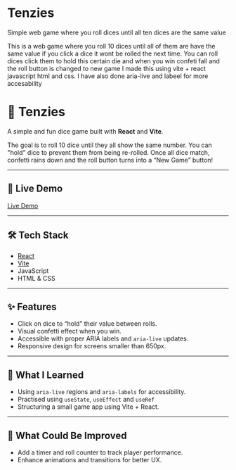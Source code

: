 # Tenzies
Simple web game where you roll dices until all ten dices are the same value

This is a web game where you roll 10 dices until all of them are have the same value if you click a dice it wont be rolled the next time.
You can roll dices click them to hold this certain die and when you win confeti fall and the roll button is changed to new game
I made this using vite + react javascript html and css.
I have also done aria-live and labeel for more accesability


# 🎲 Tenzies

A simple and fun dice game built with **React** and **Vite**.

The goal is to roll 10 dice until they all show the same number. You can "hold" dice to prevent them from being re-rolled. Once all dice match, confetti rains down and the roll button turns into a “New Game” button!

---

## 🚀 Live Demo

[Live Demo](____)

---

## 🛠 Tech Stack

- [React](https://reactjs.org/)
- [Vite](https://vitejs.dev/)
- JavaScript
- HTML & CSS

---

## ✨ Features

- Click on dice to “hold” their value between rolls.
- Visual confetti effect when you win.
- Accessible with proper ARIA labels and `aria-live` updates.
- Responsive design for screens smaller than 650px.

---

## 🧠 What I Learned

- Using `aria-live` regions and `aria-labels` for accessibility.
- Practised using `useState`, `useEffect` and `useRef`
- Structuring a small game app using Vite + React.

---

## 📌 What Could Be Improved

- Add a timer and roll counter to track player performance.
- Enhance animations and transitions for better UX.
